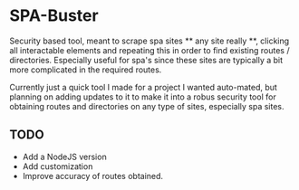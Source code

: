 # SPA-Buster
Security based tool, meant to scrape spa sites ** any site really **, clicking all interactable elements and repeating this in order to find existing routes / directories. Especially useful for spa's since these sites are typically a bit more complicated in the required routes.

Currently just a quick tool I made for a project I wanted auto-mated, but planning on adding updates to it to make it into a robus security tool for obtaining routes and directories on any type of sites, especially spa sites.

## TODO

- Add a NodeJS version
- Add customization
- Improve accuracy of routes obtained.
